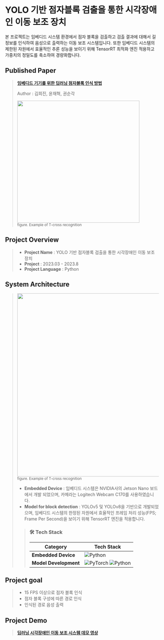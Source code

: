 # YOLO 기반 점자블록 검출을 통한 시각장애인 이동 보조 장치
 본 프로젝트는 임베디드 시스템 환경에서 점자 블록을 검출하고 검출 결과에 대해서 길 정보를 인식하여 음성으로 출력하는 이동 보조 시스템입니다. 또한 임베디드 시스템의 제한된 자원에서 효율적인 추론 성능을 보이기 위해 TensorRT 최적화 엔진 적용하고 가중치의 정밀도를 축소하여 경량화합니다. 

## Published Paper
> <a href="https://www.dbpia.co.kr/journal/articleDetail?nodeId=NODE11510186">**임베디드 기기를 위한 딥러닝 점자블록 인식 방법**</a>
>
> Author : 김희진, 윤재혁, 권순각
>
><img src="https://github.com/user-attachments/assets/c7cb440c-4776-4445-82ab-c1211239f8d8" width="400px"/>
><br>
><sup> figure. Example of T-cross recognition</sup>

## Project Overview
>- **Project Name** : YOLO 기반 점자블록 검출을 통한 시각장애인 이동 보조 장치
>- **Project** : 2023.03 - 2023.8
>- **Project Language** : Python

## System Architecture
><img src="https://github.com/user-attachments/assets/b6ee253a-1a24-43e0-9885-e317b72b5d96" width="600px"/>
><br>
><sup> figure. Example of T-cross recognition</sup>
>
>- **Embedded Device** : 임베디드 시스템은 NVIDIA사의 Jetson Nano 보드에서 개발 되었으며, 카메라는 Logitech Webcam C170를 사용하였습니다.
>- **Model for block detection** : YOLOv5 및 YOLOv8을 기반으로 개발되었으며, 임베디드 시스템의 한정된 자원에서 효율적인 프레임 처리 성능(FPS; Frame Per Second)을 보이기 위해 TensorRT 엔진을 적용합니다.
>
>>### 🛠 Tech Stack
>>| Category         | Tech Stack |
>>|-------------|-------------------------------------------------|
>>| **Embedded Device** | ![Python](https://img.shields.io/badge/Python-%233776AB.svg?style=for-the-badge&logo=python&logoColor=white) |
>>| **Model Development**  | ![PyTorch](https://img.shields.io/badge/PyTorch-%23EE4C2C.svg?style=for-the-badge&logo=pytorch&logoColor=white) ![Python](https://img.shields.io/badge/Python-%233776AB.svg?style=for-the-badge&logo=python&logoColor=white) |

## Project goal
>- 15 FPS 이상으로 점자 블록 인식
>- 점자 블록 구성에 따른 경로 인식
>- 인식된 경로 음성 출력

## Project Demo
> <a href="https://www.youtube.com/watch?v=CzOFpBjnR4k">**딥러닝 시각장애인 이동 보조 시스템 데모 영상**</a>